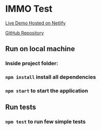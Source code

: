 # IMMO Test

[Live Demo Hosted on Netlify](https://immotest.netlify.app/)

[GitHub Repository](https://github.com/karolis-kimtys/technical-test)

## Run on local machine
### Inside project folder:
### `npm install` install all dependencies
### `npm start` to start the application

## Run tests
### `npm test` to run few simple tests




